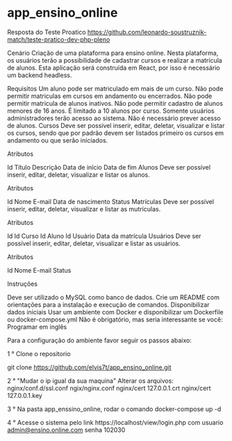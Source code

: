 # app_ensino_online

Resposta do Teste Proatico https://github.com/leonardo-soustruznik-match/teste-pratico-dev-php-pleno

Cenário
Criação de uma plataforma para ensino online. Nesta plataforma, os usuários terão a possibilidade de cadastrar cursos e realizar a matrícula de alunos. Esta aplicação será construída em React, por isso é necessário um backend headless.

Requisitos
Um aluno pode ser matriculado em mais de um curso.
Não pode permitir matriculas em cursos em andamento ou encerrados.
Não pode permitir matricula de alunos inativos.
Não pode permitir cadastro de alunos menores de 16 anos.
É limitado a 10 alunos por curso.
Somente usuários administradores terão acesso ao sistema. Não é necessário prever acesso de alunos.
Cursos
Deve ser possível inserir, editar, deletar, visualizar e listar os cursos, sendo que por padrão devem ser listados primeiro os cursos em andamento ou que serão iniciados.

Atributos

Id
Título
Descrição
Data de início
Data de fim
Alunos
Deve ser possível inserir, editar, deletar, visualizar e listar os alunos.

Atributos

Id
Nome
E-mail
Data de nascimento
Status
Matrículas
Deve ser possível inserir, editar, deletar, visualizar e listar as mutrículas.

Atributos

Id
Id Curso
Id Aluno
Id Usuário
Data da matrícula
Usuários
Deve ser possível inserir, editar, deletar, visualizar e listar as usuários.

Atributos

Id
Nome
E-mail
Status

Instruções

Deve ser utilizado o MySQL como banco de dados.
Crie um README com orientações para a instalação e execução de comandos.
Disponibilizar dados iniciais
Usar um ambiente com Docker e disponibilizar um Dockerfile ou docker-compose.yml
Não é obrigatório, mas seria interessante se você:
Programar em inglês

Para a configuração do ambiente favor seguir os passos abaixo:

1 ° Clone o repositorio

git clone https://github.com/elvis7t/app_ensino_online.git  

2 ° "Mudar o ip igual da sua maquina"  Alterar os arquivos: 
nginx/conf.d/ssl.conf 
ngix/nginx.conf 
nginx/cert 127.0.0.1.crt
nginx/cert 127.0.0.1.key

3 ° Na pasta app_enssino_online, rodar o comando docker-compose up -d


4 ° Acesse o sistema pelo link https://localhost/view/login.php com usuario admin@ensino.online.com senha 102030

